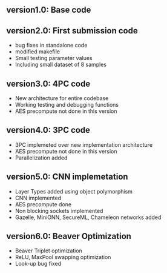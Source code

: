 ## version1.0: Base code

## version2.0: First submission code 
* bug fixes in standalone code
* modified makefile
* Small testing parameter values
* Including small dataset of 8 samples

## version3.0: 4PC code
* New architecture for entire codebase
* Working testing and debugging functions
* AES precompute not done in this version

## version4.0: 3PC code
* 3PC implemeted over new implementation architecture
* AES precompute not done in this version 
* Parallelization added

## version5.0: CNN implemetation
* Layer Types added using object polymorphism
* CNN implemented
* AES precompute done
* Non blocking sockets implemented
* Gazelle, MiniONN, SecureML, Chameleon networks added

## version6.0: Beaver Optimization
* Beaver Triplet optimization
* ReLU, MaxPool swapping optimization
* Look-up bug fixed